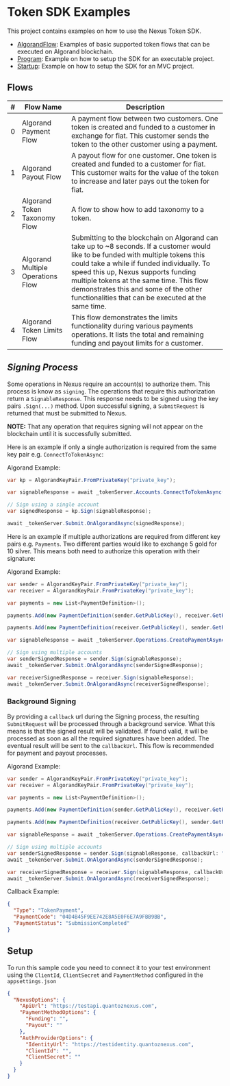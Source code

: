 # Token SDK Examples

This project contains examples on how to use the Nexus Token SDK.

- [AlgorandFlow](./AlgorandExamples.cs): Examples of basic supported token flows that can be executed on Algorand blockchain. 
- [Program](./Program.cs): Example on how to setup the SDK for an executable project.
- [Startup](./Startup.cs): Example on how to setup the SDK for an MVC project.

## Flows

| # 	| **Flow Name**                	| **Description**                                                                                                                                                                           	|
|---	|------------------------------	|-------------------------------------------------------------------------------------------------------------------------------------------------------------------------------------------	|
| 0 	| Algorand Payment Flow        	| A payment flow between two customers. One token is created and funded to a customer in exchange for fiat. This customer sends the token to the other customer using a payment.            	|
| 1 	| Algorand Payout Flow         	| A payout flow for one customer. One token is created and funded to a customer for fiat. This customer waits for the value of the token to increase and later pays out the token for fiat. 	|
| 2 	| Algorand Token Taxonomy Flow 	| A flow to show how to add taxonomy to a token.                                                                                                                                            	|
| 3 	| Algorand Multiple Operations Flow     	| Submitting to the blockchain on Algorand can take up to ~8 seconds. If a customer would like to be funded with multiple tokens this could take a while if funded individually. To speed this up, Nexus supports funding multiple tokens at the same time. This flow demonstrates this and some of the other functionalities that can be executed at the same time.             |
| 4 	| Algorand Token Limits Flow     | This flow demonstrates the limits functionality during various payments operations. It lists the total and remaining funding and payout limits for a customer.                               |

## *Signing Process*
Some operations in Nexus require an account(s) to authorize them. This process is know as `signing`. The operations that require this authorization return a `SignableResponse`. This response needs to be signed using the key pairs `.Sign(...)` method. Upon successful signing, a `SubmitRequest` is returned that must be submitted to Nexus.

**NOTE:** That any operation that requires signing will not appear on the blockchain until it is successfully submitted.

Here is an example if only a single authorization is required from the same key pair e.g. `ConnectToTokenAsync`:

Algorand Example:
```csharp
var kp = AlgorandKeyPair.FromPrivateKey("private_key");

var signableResponse = await _tokenServer.Accounts.ConnectToTokenAsync(kp.GetAccountCode(), "Gold");

// Sign using a single account
var signedResponse = kp.Sign(signableResponse);

await _tokenServer.Submit.OnAlgorandAsync(signedResponse);
```

Here is an example if multiple authorizations are required from different key pairs e.g. `Payments`. Two different parties would like to exchange 5 gold for 10 silver. This means both need to authorize this operation with their signature:

Algorand Example:
```csharp
var sender = AlgorandKeyPair.FromPrivateKey("private_key");
var receiver = AlgorandKeyPair.FromPrivateKey("private_key");

var payments = new List<PaymentDefinition>();

payments.Add(new PaymentDefinition(sender.GetPublicKey(), receiver.GetPublicKey(), "Gold", 5));

payments.Add(new PaymentDefinition(receiver.GetPublicKey(), sender.GetPublicKey(), "Silver", 10));

var signableResponse = await _tokenServer.Operations.CreatePaymentAsync(payments);

// Sign using multiple accounts
var senderSignedResponse = sender.Sign(signableResponse);
await _tokenServer.Submit.OnAlgorandAsync(senderSignedResponse);

var receiverSignedResponse = receiver.Sign(signableResponse);
await _tokenServer.Submit.OnAlgorandAsync(receiverSignedResponse);
```

### Background Signing
By providing a `callback` url during the Signing process, the resulting `SubmitRequest` will be processed through a background service. What this means is that the signed result will be validated. If found valid, it will be processed as soon as all the required signatures have been added. The eventual result will be sent to the `callbackUrl`. This flow is recommended for payment and payout processes.

Algorand Example:
```csharp
var sender = AlgorandKeyPair.FromPrivateKey("private_key");
var receiver = AlgorandKeyPair.FromPrivateKey("private_key");

var payments = new List<PaymentDefinition>();

payments.Add(new PaymentDefinition(sender.GetPublicKey(), receiver.GetPublicKey(), "Gold", 5));

payments.Add(new PaymentDefinition(receiver.GetPublicKey(), sender.GetPublicKey(), "Silver", 10));

var signableResponse = await _tokenServer.Operations.CreatePaymentAsync(payments);

// Sign using multiple accounts
var senderSignedResponse = sender.Sign(signableResponse, callbackUrl: "your-callback-url");
await _tokenServer.Submit.OnAlgorandAsync(senderSignedResponse);

var receiverSignedResponse = receiver.Sign(signableResponse, callbackUrl: "your-callback-url");
await _tokenServer.Submit.OnAlgorandAsync(receiverSignedResponse);
```

Callback Example:
```json
{
  "Type": "TokenPayment",
  "PaymentCode": "04D4B45F9EE742E8A5E0F6E7A9FBB9BB",
  "PaymentStatus": "SubmissionCompleted"
}
```

## Setup

To run this sample code you need to connect it to your test environment using the `ClientId`, `ClientSecret` and `PaymentMethod` configured in the `appsettings.json`

```json
{
  "NexusOptions": {
    "ApiUrl": "https://testapi.quantoznexus.com",
    "PaymentMethodOptions": {
      "Funding": "",
      "Payout": ""
    },
    "AuthProviderOptions": {
      "IdentityUrl": "https://testidentity.quantoznexus.com",
      "ClientId": "",
      "ClientSecret": ""
    }
  }
}
```
